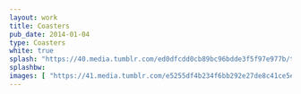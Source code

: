 ```yaml
---
layout: work
title: Coasters
pub_date: 2014-01-04
type: Coasters
white: true
splash: "https://40.media.tumblr.com/ed0dfcdd0cb89bc96bdde3f5f97e977b/tumblr_nuexbdPHfa1s771xno1_540.jpg"
splashbw: 
images: [ "https://41.media.tumblr.com/e5255df4b234f6bb292e27de8c41ce5e/tumblr_nuexbdPHfa1s771xno2_1280.jpg, https://41.media.tumblr.com/53b193315716caa6111192aac6fdb8e1/tumblr_nuexbdPHfa1s771xno3_1280.jpg" ]
---
```

